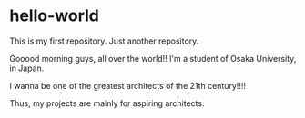 # hello-world
This is my first repository. Just another repository.



Gooood morning guys, all over the world!!
I'm a student of Osaka University, in Japan.

I wanna be one of the greatest architects of the 21th century!!!!

Thus, my projects are mainly for aspiring architects.

